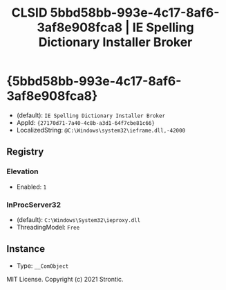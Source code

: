 ﻿---
title: "CLSID 5bbd58bb-993e-4c17-8af6-3af8e908fca8 | IE Spelling Dictionary Installer Broker"
excerpt: What is COM-Object CLSID 5bbd58bb-993e-4c17-8af6-3af8e908fca8?
---

# {5bbd58bb-993e-4c17-8af6-3af8e908fca8}

* (default): `IE Spelling Dictionary Installer Broker`
* AppId: `{27170d71-7a40-4c8b-a3d1-64f7cbe81c66}`
* LocalizedString: `@C:\Windows\system32\ieframe.dll,-42000`

## Registry


### Elevation

* Enabled: `1`

### InProcServer32

* (default): `C:\Windows\System32\ieproxy.dll`
* ThreadingModel: `Free`

## Instance

* Type: `__ComObject`

MIT License. Copyright (c) 2021 Strontic.


